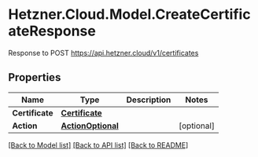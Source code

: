 # Hetzner.Cloud.Model.CreateCertificateResponse
Response to POST https://api.hetzner.cloud/v1/certificates

## Properties

Name | Type | Description | Notes
------------ | ------------- | ------------- | -------------
**Certificate** | [**Certificate**](Certificate.md) |  | 
**Action** | [**ActionOptional**](ActionOptional.md) |  | [optional] 

[[Back to Model list]](../../README.md#documentation-for-models) [[Back to API list]](../../README.md#documentation-for-api-endpoints) [[Back to README]](../../README.md)


